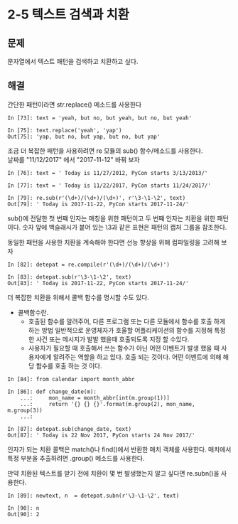 # 2-5 텍스트 검색과 치환

## 문제

문자열에서 텍스트 패턴을 검색하고 치환하고 싶다.


## 해결

간단한 패턴이라면 str.replace() 메소드를 사용한다

```
In [73]: text = 'yeah, but no, but yeah, but no, but yeah'

In [75]: text.replace('yeah', 'yap')
Out[75]: 'yap, but no, but yap, but no, but yap'
```

조금 더 복잡한 패턴을 사용하려면 re 모듈의 sub() 함수/메소드를 사용한다.  
날짜를 "11/12/2017" 에서 "2017-11-12" 바꿔 보자 

```
In [76]: text = ' Today is 11/27/2012, PyCon starts 3/13/2013/'

In [77]: text = ' Today is 11/22/2017, PyCon starts 11/24/2017/'

In [79]: re.sub(r'(\d+)/(\d+)/(\d+)', r'\3-\1-\2', text)
Out[79]: ' Today is 2017-11-22, PyCon starts 2017-11-24/'
```

sub()에 전달한 첫 번쨰 인자는 매칭을 위한 패턴이고 두 번쨰 인자는 치환을 위한 패턴이다. 숫자 앞에 백슬래시가 붙어 있는 \3과 같은 표현은 패턴의 캡처 그룹을 참조한다.

동일한 패턴을 사용한 치환을 계속해야 한다면 선능 향상을 위해 컴파일링을 고려해 보자

```
In [82]: detepat = re.compile(r'(\d+)/(\d+)/(\d+)')

In [83]: detepat.sub(r'\3-\1-\2', text)
Out[83]: ' Today is 2017-11-22, PyCon starts 2017-11-24/'
```

더 복잡한 치환을 위해서 콜백 함수를 명시할 수도 있다.

- 콜백함수란.
	- 호출된 함수를 알려주어, 다른 프로그램 또는 다른 모듈에서 함수를 호출 하게 하는 방법 일반적으로 운영체자가 호울할 어플리케이션의 함수를 지정해 특정한 사건 또는 메시지가 발발 했을때 호출되도록 지정 할 수있다.
	- 사용자가 필요할 때 호출해서 쓰는 함수가 아닌 어떤 이벤트가 발생 했을 때 사용자에게 알려주는 역할을 하고 있다. 호출 되는 것이다. 어떤 이벤트에 의해 해당 함수를 호출 하는 것 이다. 

```
In [84]: from calendar import month_abbr

In [86]: def change_date(m):
    ...:     mon_name = month_abbr[int(m.group(1))]
    ...:     return '{} {} {}'.format(m.group(2), mon_name, m.group(3))
    ...:

In [87]: detepat.sub(change_date, text)
Out[87]: ' Today is 22 Nov 2017, PyCon starts 24 Nov 2017/'
```

인자가 되는 치환 콜백은 match()나 find()에서 반환한 매치 객체를 사용한다. 매치에서 특정 부분을 추출하려면 .group() 메소드를 사용한다.

만약 치환된 텍스트를 받기 전에 치환이 몇 번 발생했는지 알고 싶다면 re.subn()을 사용한다.

```
In [89]: newtext, n  = detepat.subn(r'\3-\1-\2', text)

In [90]: n
Out[90]: 2
```